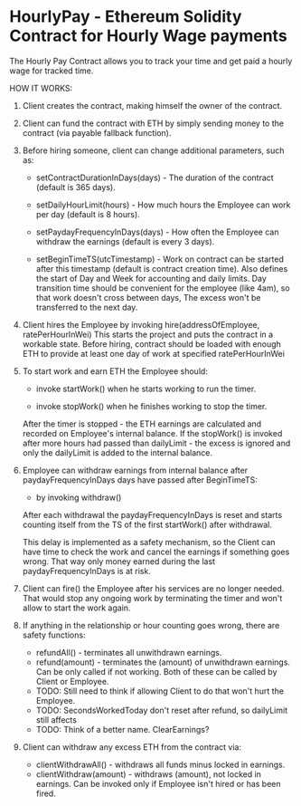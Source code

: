 # HourlyPay - Ethereum Solidity Contract for Hourly Wage payments

The Hourly Pay Contract allows you to track your time and get paid a hourly wage for tracked time.

 HOW IT WORKS:

  1. Client creates the contract, making himself the owner of the contract.

  2. Client can fund the contract with ETH by simply sending money to the contract (via payable fallback function).

  3. Before hiring someone, client can change additional parameters, such as:

      - setContractDurationInDays(days) - The duration of the contract (default is 365 days).

      - setDailyHourLimit(hours) - How much hours the Employee can work per day (default is 8 hours).

      - setPaydayFrequencyInDays(days) - How often the Employee can withdraw the earnings (default is every 3 days).

      - setBeginTimeTS(utcTimestamp) - Work on contract can be started after this timestamp (default is contract creation time).
                                       Also defines the start of Day and Week for accounting and daily limits.
                                       Day transition time should be convenient for the employee (like 4am),
                                       so that work doesn't cross between days,
                                       The excess won't be transferred to the next day.

  4. Client hires the Employee by invoking hire(addressOfEmployee, ratePerHourInWei)
     This starts the project and puts the contract in a workable state.
     Before hiring, contract should be loaded with enough ETH to provide at least one day of work at specified ratePerHourInWei
 
  5. To start work and earn ETH the Employee should:

      - invoke startWork() when he starts working to run the timer.

      - invoke stopWork() when he finishes working to stop the timer.

      After the timer is stopped - the ETH earnings are calculated and recorded on Employee's internal balance.
      If the stopWork() is invoked after more hours had passed than dailyLimit - the excess is ignored and only the dailyLimit is added to the internal balance.

  6. Employee can withdraw earnings from internal balance after paydayFrequencyInDays days have passed after BeginTimeTS:
      - by invoking withdraw()

      After each withdrawal the paydayFrequencyInDays is reset and starts counting itself from the TS of the first startWork() after withdrawal.

      This delay is implemented as a safety mechanism, so the Client can have time to check the work and cancel the earnings if something goes wrong.
      That way only money earned during the last paydayFrequencyInDays is at risk.

  7. Client can fire() the Employee after his services are no longer needed.
    That would stop any ongoing work by terminating the timer and won't allow to start the work again.

  8. If anything in the relationship or hour counting goes wrong, there are safety functions:
      - refundAll() - terminates all unwithdrawn earnings.
      - refund(amount) - terminates the (amount) of unwithdrawn earnings.
    Can be only called if not working.
    Both of these can be called by Client or Employee.
      * TODO: Still need to think if allowing Client to do that won't hurt the Employee.
      * TODO: SecondsWorkedToday don't reset after refund, so dailyLimit still affects
      * TODO: Think of a better name. ClearEarnings?

  9. Client can withdraw any excess ETH from the contract via:
      - clientWithdrawAll() - withdraws all funds minus locked in earnings.
      - clientWithdraw(amount) - withdraws (amount), not locked in earnings.
    Can be invoked only if Employee isn't hired or has been fired.
